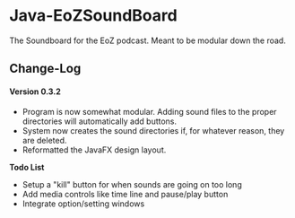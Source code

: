 # Java-EoZSoundBoard
The Soundboard for the EoZ podcast. Meant to be modular down the road.


## Change-Log

#### Version 0.3.2

+ Program is now somewhat modular. Adding sound files to the proper directories will automatically add buttons.
+ System now creates the sound directories if, for whatever reason, they are deleted.
+ Reformatted the JavaFX design layout.

**Todo List**
+ Setup a "kill" button for when sounds are going on too long
+ Add media controls like time line and pause/play button
+ Integrate option/setting windows